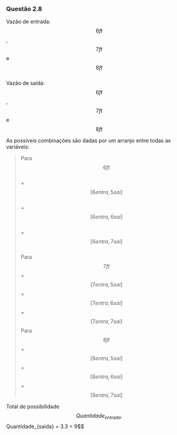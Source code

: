 <script src="https://polyfill.io/v3/polyfill.min.js?features=es6"></script> 
<script id="MathJax-script" async src="https://cdn.jsdelivr.net/npm/mathjax@3/es5/tex-mml-chtml.js"></script>

### Questão 2.8  

Vazão de entrada: $$6 ft$$, $$7 ft$$ e $$8 ft$$  
Vazão de saída: $$6 ft$$, $$7 ft$$ e $$8 ft$$  

As possíveis combinações são dadas por um arranjo entre todas as variáveis:  

>Para $$6 ft$$  
+$$[6 entra, 5 sai]$$  
+$$[6 entra, 6 sai]$$  
+$$[6 entra, 7 sai]$$  
>Para $$7 ft$$
+$$[7 entra, 5 sai]$$
+$$[7 entra, 6 sai]$$
+$$[7 entra, 7 sai]$$
>Para $$8 ft$$
+$$[8 entra, 5 sai]$$
+$$[8 entra, 6 sai]$$
+$$[8 entra, 7 sai]$$

Total de possibilidade $$Quantidade_{entrada}.$$Quantidade_{saida} = 3.3 = 9$$
